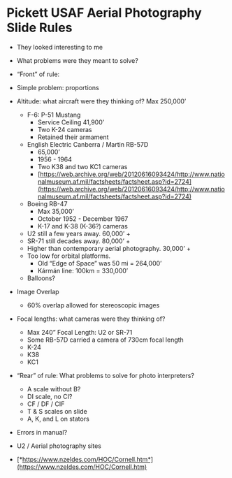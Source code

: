 # Pickett USAF Aerial Photography Slide Rules

* They looked interesting to me
* What problems were they meant to solve?
* “Front” of rule:
* Simple problem: proportions
* Altitude: what aircraft were they thinking of? Max 250,000’

    * F-6: P-51 Mustang
        * Service Ceiling 41,900’
        * Two K-24 cameras
        * Retained their armament
    * English Electric Canberra / Martin RB-57D
        * 65,000’
        * 1956 - 1964
        * Two K38 and two KC1 cameras
        * [https://web.archive.org/web/20120616093424/http://www.nationalmuseum.af.mil/factsheets/factsheet.asp?id=2724](https://web.archive.org/web/20120616093424/http://www.nationalmuseum.af.mil/factsheets/factsheet.asp?id=2724)
    * Boeing RB-47
        * Max 35,000’
        * October 1952 - December 1967
        * K-17 and K-38 (K-36?) cameras
    * U2 still a few years away. 60,000’ +
    * SR-71 still decades away. 80,000’ +
    * Higher than contemporary aerial photography. 30,000’ +
    * Too low for orbital platforms.
        * Old “Edge of Space” was 50 mi = 264,000’
        * Kármán line: 100km = 330,000’
    * Balloons?

* Image Overlap

    * 60% overlap allowed for stereoscopic images

* Focal lengths: what cameras were they thinking of?

    * Max 240” Focal Length: U2 or SR-71
    * Some RB-57D carried a camera of 730cm focal length
    * K-24
    * K38
    * KC1

* “Rear” of rule: What problems to solve for photo interpreters?

    * A scale without B?
    * DI scale, no CI?
    * CF / DF / CIF
    * T & S scales on slide
    * A, K, and L on stators

* Errors in manual?
* U2 / Aerial photography sites
* [*https://www.nzeldes.com/HOC/Cornell.htm*](https://www.nzeldes.com/HOC/Cornell.htm)

